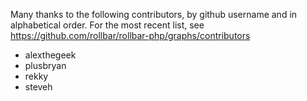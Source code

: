 Many thanks to the following contributors, by github username and in alphabetical order. For the most recent list, see https://github.com/rollbar/rollbar-php/graphs/contributors

- alexthegeek
- plusbryan
- rekky
- steveh
